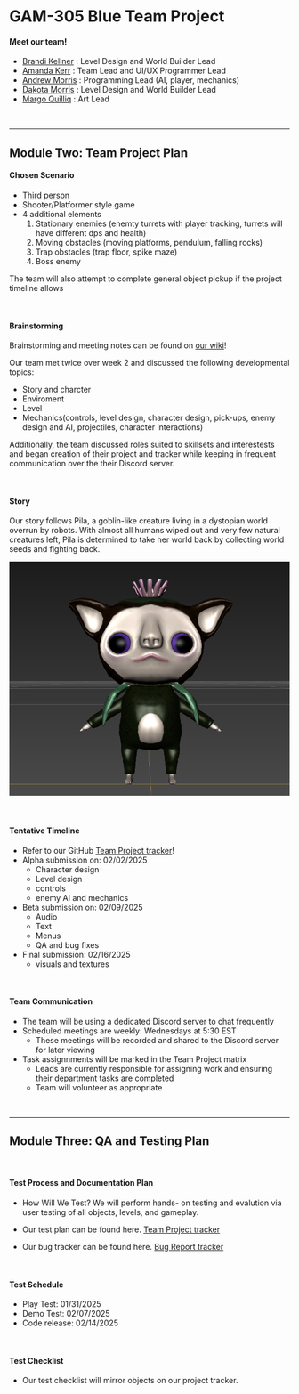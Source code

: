 # GAM-305 Blue Team Project

#### Meet our team!
* [Brandi Kellner](https://github.com/BrandiKellner) : Level Design and World Builder Lead
* [Amanda Kerr](https://github.com/amarkerr) : Team Lead and UI/UX Programmer Lead
* [Andrew Morris](https://github.com/AndrewMorris22) : Programming Lead (AI, player, mechanics)
* [Dakota Morris](https://github.com/DakotaM26) : Level Design and World Builder Lead
* [Margo Quilliq](https://github.com/NerdsyPotato) : Art Lead
<br/>

***

## Module Two: Team Project Plan
#### Chosen Scenario
* [Third person](https://github.com/amarkerr/GAM305-BlueTeam/blob/main/GAM%20305%20Third-Person%20Scenario.pdf)
* Shooter/Platformer style game
* 4 additional elements
   1. Stationary enemies (enemty turrets with player tracking, turrets will have different dps and health)
   2. Moving obstacles (moving platforms, pendulum, falling rocks)
   3. Trap obstacles (trap floor, spike maze)
   4. Boss enemy
  
The team will also attempt to complete general object pickup if the project timeline allows

<br/>

#### Brainstorming
Brainstorming and meeting notes can be found on [our wiki](https://github.com/amarkerr/GAM305-BlueTeam/wiki)!

Our team met twice over week 2 and discussed the following developmental topics:
* Story and charcter
* Enviroment
* Level
* Mechanics(controls, level design, character design, pick-ups, enemy design and AI, projectiles, character interactions)

Additionally, the team discussed roles suited to skillsets and interestests and began creation of their project and tracker while keeping in frequent communication over the their Discord server. 

<br/>

#### Story
Our story follows Pila, a goblin-like creature living in a dystopian world overrun by robots. With almost all humans wiped out and very few natural creatures left, Pila is determined to take her world back by collecting world seeds and fighting back.

![alt text](https://raw.githubusercontent.com/amarkerr/GAM305-BlueTeam/refs/heads/main/Pila.png "Image of character: Pila")

  

<br/>

#### Tentative Timeline
* Refer to our GitHub [Team Project tracker](https://github.com/users/amarkerr/projects/2)!
* Alpha submission on: 02/02/2025
  * Character design
  * Level design
  * controls
  * enemy AI and mechanics
* Beta submission on: 02/09/2025
  * Audio
  * Text
  * Menus
  * QA and bug fixes 
* Final submission: 02/16/2025
  * visuals and textures  

<br/>


#### Team Communication
* The team will be using a dedicated Discord server to chat frequently
* Scheduled meetings are weekly: Wednesdays at 5:30 EST
  * These meetings will be recorded and shared to the Discord server for later viewing
* Task assignnments will be marked in the Team Project matrix
  * Leads are currently responsible for assigning work and ensuring their department tasks are completed
  * Team will volunteer as appropriate
  
<br/>

***
## Module Three: QA and Testing Plan
<br/>

#### Test Process and Documentation Plan
* How Will We Test?
  We will perform hands- on testing and evalution via user testing of all objects, levels, and gameplay.
  
* Our test plan can be found here.
  [Team Project tracker](https://github.com/users/amarkerr/projects/3)
  
* Our bug tracker can be found here.
  [Bug Report tracker](https://github.com/users/amarkerr/projects/4)

 
<br/>

#### Test Schedule
 * Play Test: 01/31/2025
 * Demo Test: 02/07/2025
 * Code release: 02/14/2025 

<br/>

#### Test Checklist
* Our test checklist will mirror objects on our project tracker.
<br/>
